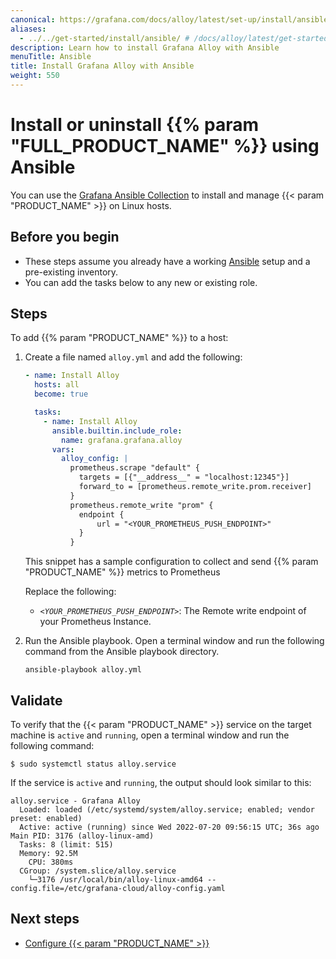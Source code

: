 ```yaml
---
canonical: https://grafana.com/docs/alloy/latest/set-up/install/ansible/
aliases:
  - ../../get-started/install/ansible/ # /docs/alloy/latest/get-started/install/ansible/
description: Learn how to install Grafana Alloy with Ansible
menuTitle: Ansible
title: Install Grafana Alloy with Ansible
weight: 550
---
```


# Install or uninstall {{% param "FULL_PRODUCT_NAME" %}} using Ansible

You can use the [Grafana Ansible Collection](https://github.com/grafana/grafana-ansible-collection) to install and manage {{< param "PRODUCT_NAME" >}} on Linux hosts.

## Before you begin

- These steps assume you already have a working [Ansible][] setup and a pre-existing inventory.
- You can add the tasks below to any new or existing role.

## Steps

To add {{% param "PRODUCT_NAME" %}} to a host:

1. Create a file named `alloy.yml` and add the following:

   ```yaml
   - name: Install Alloy
     hosts: all
     become: true

     tasks:
       - name: Install Alloy
         ansible.builtin.include_role:
           name: grafana.grafana.alloy
         vars:
           alloy_config: |
             prometheus.scrape "default" {
               targets = [{"__address__" = "localhost:12345"}]
               forward_to = [prometheus.remote_write.prom.receiver]
             }
             prometheus.remote_write "prom" {
               endpoint {
                   url = "<YOUR_PROMETHEUS_PUSH_ENDPOINT>"
               }
             }
   ```

   This snippet has a sample configuration to collect and send {{% param "PRODUCT_NAME" %}} metrics to Prometheus

   Replace the following:

   - _`<YOUR_PROMETHEUS_PUSH_ENDPOINT>`_: The Remote write endpoint of your Prometheus Instance.

1. Run the Ansible playbook. Open a terminal window and run the following command from the Ansible playbook directory.

   ```shell
   ansible-playbook alloy.yml
   ```

## Validate

To verify that the {{< param "PRODUCT_NAME" >}} service on the target machine is `active` and `running`, open a terminal window and run the following command:

```shell
$ sudo systemctl status alloy.service
```

If the service is `active` and `running`, the output should look similar to this:

```
alloy.service - Grafana Alloy
  Loaded: loaded (/etc/systemd/system/alloy.service; enabled; vendor preset: enabled)
  Active: active (running) since Wed 2022-07-20 09:56:15 UTC; 36s ago
Main PID: 3176 (alloy-linux-amd)
  Tasks: 8 (limit: 515)
  Memory: 92.5M
    CPU: 380ms
  CGroup: /system.slice/alloy.service
    └─3176 /usr/local/bin/alloy-linux-amd64 --config.file=/etc/grafana-cloud/alloy-config.yaml
```

## Next steps

- [Configure {{< param "PRODUCT_NAME" >}}][Configure]

[Grafana Ansible Collection]: https://github.com/grafana/grafana-ansible-collection
[Ansible]: https://www.ansible.com/
[Configure]: ../../../configure/linux/
